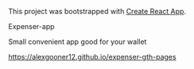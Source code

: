 This project was bootstrapped with [Create React App](https://github.com/facebook/create-react-app).

Expenser-app


Small convenient app good for your wallet

https://alexgooner12.github.io/expenser-gth-pages

